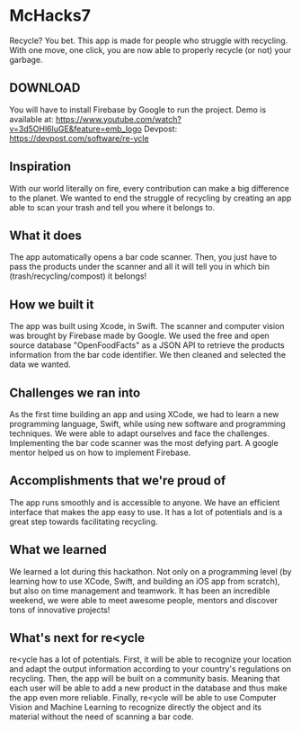 # McHacks7
Recycle? You bet. This app is made for people who struggle with recycling. With one move, one click, you are now able to properly recycle (or not) your garbage.

## DOWNLOAD
You will have to install Firebase by Google to run the project. Demo is available at:
https://www.youtube.com/watch?v=3d5OHl6luGE&feature=emb_logo
Devpost: https://devpost.com/software/re-ycle

## Inspiration

With our world literally on fire, every contribution can make a big difference to the planet. We wanted to end the struggle of recycling by creating an app able to scan your trash and tell you where it belongs to.

## What it does

The app automatically opens a bar code scanner. Then, you just have to pass the products under the scanner and all it will tell you in which bin (trash/recycling/compost) it belongs!

## How we built it

The app was built using Xcode, in Swift. The scanner and computer vision was brought by Firebase made by Google.
We used the free and open source database "OpenFoodFacts" as a JSON API to retrieve the products information from the bar code identifier. We then cleaned and selected the data we wanted.

## Challenges we ran into

As the first time building an app and using XCode, we had to learn a new programming language, Swift, while using new software and programming techniques. We were able to adapt ourselves and face the challenges. Implementing the bar code scanner was the most defying part. A google mentor helped us on how to implement Firebase. 

## Accomplishments that we're proud of

The app runs smoothly and is accessible to anyone. We have an efficient interface that makes the app easy to use. It has a lot of potentials and is a great step towards facilitating recycling.

## What we learned

We learned a lot during this hackathon. Not only on a programming level (by learning how to use XCode, Swift, and building an iOS app from scratch), but also on time management and teamwork. It has been an incredible weekend, we were able to meet awesome people, mentors and discover tons of innovative projects!

## What's next for re<ycle

re<ycle has a lot of potentials. 
First, it will be able to recognize your location and adapt the output information according to your country's regulations on recycling.
Then, the app will be built on a community basis. Meaning that each user will be able to add a new product in the database and thus make the app even more reliable.
Finally, re<ycle will be able to use Computer Vision and Machine Learning to recognize directly the object and its material without the need of scanning a bar code.
